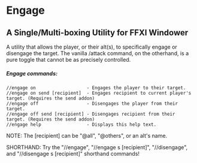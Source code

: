 Engage
======
A Single/Multi-boxing Utility for FFXI Windower
-----------------------------------------------

A utility that allows the player, or their alt(s), to specifically engage or disengage the target. The vanilla /attack command, on the otherhand, is a pure toggle that cannot be as precisely controlled.

##### Engage commands:
	//engage on                   - Engages the player to their target.
	//engage on send [recipient]  - Engages recipient to current player's target. (Requires the send addon)
	//engage off                  - Disengages the player from their target.
	//engage off send [recipient] - Disengages recipient from their target. (Requires the send addon)
	//engage help                 - Displays this help text.
	
NOTE: The [recipient] can be "@all", "@others", or an alt's name.

SHORTHAND: Try the "//engage", "//engage s [recipient]", "//disengage", and "//disengage s [recipient]" shorthand commands!